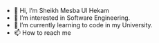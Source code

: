 - 👋 Hi, I’m Sheikh Mesba Ul Hekam
- 👀 I’m interested in Software Engineering. 
- 🌱 I’m currently learning to code in my University.
- 📫 How to reach me 

<!---
hekambk201/hekambk201 is a ✨ special ✨ repository because its `README.md` (this file) appears on your GitHub profile.
You can click the Preview link to take a look at your changes.
--->
